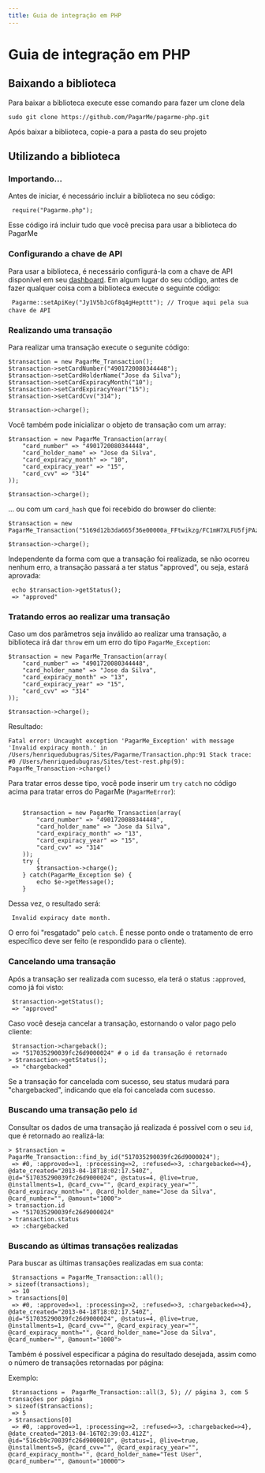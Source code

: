 ```yaml
---
title: Guia de integração em PHP
---
```


# Guia de integração em PHP

## Baixando a biblioteca 

Para baixar a biblioteca execute esse comando para fazer um clone dela

	sudo git clone https://github.com/PagarMe/pagarme-php.git	

Após baixar a biblioteca, copie-a para a pasta do seu projeto

## Utilizando a biblioteca

### Importando...

Antes de iniciar, é necessário incluir a biblioteca no seu código:

<pre><code data-language="php"> require("Pagarme.php");</code></pre>

Esse código irá incluir tudo que você precisa para usar a biblioteca do PagarMe

### Configurando a chave de API

Para usar a biblioteca, é necessário configurá-la com a chave de API disponível em seu [dashboard](http://dashboard.pagar.me/). Em algum lugar do seu código, antes de fazer qualquer coisa com a biblioteca execute o seguinte código:

<pre><code data-language="php"> Pagarme::setApiKey("Jy1V5bJcGf8q4gHepttt"); // Troque aqui pela sua chave de API </code> </pre> 

### Realizando uma transação

Para realizar uma transação execute o segunite código:

<pre><code data-language="php">$transaction = new PagarMe_Transaction();
$transaction->setCardNumber("4901720080344448");
$transaction->setCardHolderName("Jose da Silva");
$transaction->setCardExpiracyMonth("10");
$transaction->setCardExpiracyYear("15");
$transaction->setCardCvv("314");

$transaction->charge();
</code></pre>

Você também pode inicializar o objeto de transação com um array:

<pre><code data-language="php">$transaction = new PagarMe_Transaction(array(
    "card_number" => "4901720080344448",
    "card_holder_name" => "Jose da Silva",
    "card_expiracy_month" => "10",
    "card_expiracy_year" => "15",
    "card_cvv" => "314"
));

$transaction->charge();
</code></pre>

... ou com um `card_hash` que foi recebido do browser do cliente:

<pre><code data-language="php">$transaction = new PagarMe_Transaction("5169d12b3da665f36e00000a_FFtwikzg/FC1mH7XLFU5fjPAzDsP0ogeAQh3qXRpHzkIrgDz64lITBUGwio67zm2CQXwbKRjGdRi5J1xFNpQLWnxQsUJAQELcTSGaGtF6RGSu6sq1stp8OLRSNG7wp+xGe8poqxw4S1gOL5JYO7XZp/Uz7rTpKXh3IcRshmX36hh66J6+7l5j0803cGIfMZu3T7nbMjQYIf+yLi8r0O6vL9DQPmqSZ9FBerqFGxWHrxScneaaMVzMpNX/5eneqveVBt88RccytyJG5+HYRHcRyKIbLfmX48L/C22HJeAm3PyzehGHdOmDcsxPtVB+Fgq7SDuB4tHWBT8j6wihOO7ww==");

$transaction->charge();
</code></pre>

Independente da forma com que a transação foi realizada, se não ocorreu nenhum erro, a transação passará a ter status "approved", ou seja, estará aprovada:

<pre><code data-language="php"> echo $transaction->getStatus();
 => "approved"
</code></pre>


### Tratando erros ao realizar uma transação

Caso um dos parâmetros seja inválido ao realizar uma transação, a biblioteca irá dar `throw` em um erro do tipo `PagarMe_Exception`:

<pre><code data-language="php">$transaction = new PagarMe_Transaction(array(
    "card_number" => "4901720080344448",
    "card_holder_name" => "Jose da Silva",
    "card_expiracy_month" => "13",
    "card_expiracy_year" => "15",
    "card_cvv" => "314"
));

$transaction->charge();
</code></pre>

Resultado:

<pre><code data-language="php">Fatal error: Uncaught exception 'PagarMe_Exception' with message 'Invalid expiracy month.' in /Users/henriquedubugras/Sites/Pagarme/Transaction.php:91 Stack trace: #0 /Users/henriquedubugras/Sites/test-rest.php(9): PagarMe_Transaction->charge()
</code></pre>

Para tratar erros desse tipo, você pode inserir um `try` `catch` no código acima para tratar erros do PagarMe (`PagarMeError`):

<pre><code data-language="php">
	$transaction = new PagarMe_Transaction(array(
	    "card_number" => "4901720080344448",
	    "card_holder_name" => "Jose da Silva",
	    "card_expiracy_month" => "13",
	    "card_expiracy_year" => "15",
	    "card_cvv" => "314"
	));
	try {
		$transaction->charge();
	} catch(PagarMe_Exception $e) {
		echo $e->getMessage();
	}
</code></pre>

Dessa vez, o resultado será:

<pre><code data-language="php"> Invalid expiracy date month.</code></pre>

O erro foi "resgatado" pelo `catch`. É nesse ponto onde o tratamento de erro específico deve ser feito (e respondido para o cliente).

### Cancelando uma transação

Após a transação ser realizada com sucesso, ela terá o status `:approved`, como já foi visto:

<pre><code data-language="php"> $transaction->getStatus();
 => "approved"
</code></pre>

Caso você deseja cancelar a transação, estornando o valor pago pelo cliente:

<pre><code data-language="php"> $transaction->chargeback();
 => "517035290039fc26d9000024" # o id da transação é retornado
> $transaction->getStatus();
 => "chargebacked"
</code></pre>

Se a transação for cancelada com sucesso, seu status mudará para "chargebacked", indicando que ela foi cancelada com sucesso.

### Buscando uma transação pelo `id`

Consultar os dados de uma transação já realizada é possível com o seu `id`, que é retornado ao realizá-la:

<pre><code data-language="php">> $transaction = PagarMe_Transaction::find_by_id("517035290039fc26d9000024");
 => #<PagarMe::Transaction:0x007fa071371ef0 @statuses_codes={:local=>0, :approved=>1, :processing=>2, :refused=>3, :chargebacked=>4}, @date_created="2013-04-18T18:02:17.540Z", @id="517035290039fc26d9000024", @status=4, @live=true, @installments=1, @card_cvv="", @card_expiracy_year="", @card_expiracy_month="", @card_holder_name="Jose da Silva", @card_number="", @amount="1000">
> transaction.id
 => "517035290039fc26d9000024"
> transaction.status
 => :chargebacked
</code></pre>

### Buscando as últimas transações realizadas

Para buscar as últimas transações realizadas em sua conta:

<pre><code data-language="php"> $transactions = PagarMe_Transaction::all();
> sizeof(transactions);
 => 10
> transactions[0]
 => #<PagarMe::Transaction:0x007fa0712bcfc8 @statuses_codes={:local=>0, :approved=>1, :processing=>2, :refused=>3, :chargebacked=>4}, @date_created="2013-04-18T18:02:17.540Z", @id="517035290039fc26d9000024", @status=4, @live=true, @installments=1, @card_cvv="", @card_expiracy_year="", @card_expiracy_month="", @card_holder_name="Jose da Silva", @card_number="", @amount="1000">
</code></pre>

Também é possível especificar a página do resultado desejada, assim como o número de transações retornadas por página:

Exemplo:

<pre><code data-language="php"> $transactions =  PagarMe_Transaction::all(3, 5); // página 3, com 5 transações por página
> sizeof($transactions);
 => 5
> $transactions[0]
 => #<PagarMe::Transaction:0x007fa071252f38 @statuses_codes={:local=>0, :approved=>1, :processing=>2, :refused=>3, :chargebacked=>4}, @date_created="2013-04-16T02:39:03.412Z", @id="516cb9c70039fc26d9000010", @status=1, @live=true, @installments=5, @card_cvv="", @card_expiracy_year="", @card_expiracy_month="", @card_holder_name="Test User", @card_number="", @amount="10000">
</code></pre>

